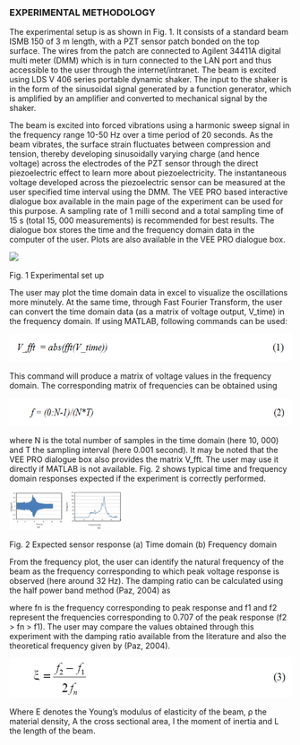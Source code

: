 ### EXPERIMENTAL METHODOLOGY

The experimental setup is as shown in Fig. 1. It consists of a standard beam ISMB 150 of 3 m length, with a PZT sensor patch bonded on the top surface. The wires from the patch are connected to Agilent 34411A digital multi meter (DMM) which is in turn connected to the LAN port and thus accessible to the user through the internet/intranet. The beam is excited using LDS V 406 series portable dynamic shaker. The input to the shaker is in the form of the sinusoidal signal generated by a function generator, which is amplified by an amplifier and converted to mechanical signal by the shaker.

The beam is excited into forced vibrations using a harmonic sweep signal in the frequency range 10-50 Hz over a time period of 20 seconds. As the beam vibrates, the surface strain fluctuates between compression and tension, thereby developing sinusoidally varying charge (and hence voltage) across the electrodes of the PZT sensor through the direct piezoelectric effect to learn more about piezoelectricity. The instantaneous voltage developed across the piezoelectric sensor can be measured at the user specified time interval using the DMM. The VEE PRO based interactive dialogue box available in the main page of the experiment can be used for this purpose. A sampling rate of 1 milli second and a total sampling time of 15 s (total 15, 000 measurements) is recommended for best results. The dialogue box stores the time and the frequency domain data in the computer of the user. Plots are also available in the VEE PRO dialogue box.

<img src="images/th1.jpg" height="400px">

Fig. 1 Experimental set up 

The user may plot the time domain data in excel to visualize the oscillations more minutely. At the same time, through Fast Fourier Transform, the user can convert the time domain data (as a matrix of voltage output, V_time) in the frequency domain. If using MATLAB, following commands can be used:

<img src="images/th2.png" height="50px">

This command will produce a matrix of voltage values in the frequency domain. The corresponding matrix of frequencies can be obtained using 

<img src="images/th3.png" height="50px">

where N is the total number of samples in the time domain (here 10, 000) and T the sampling interval (here
0.001 second). It may be noted that the VEE PRO dialogue box also provides the matrix V_fft. The user may use it directly if MATLAB is not available. Fig. 2 shows typical time and frequency domain responses expected if the experiment is correctly performed.

<img src="images/th4.png" height="70px">
 
Fig. 2 Expected sensor response (a) Time domain (b) Frequency domain

From the frequency plot, the user can identify the natural frequency of the beam as the frequency corresponding to which peak voltage response is observed (here around 32 Hz). The damping ratio can be calculated using the half power band method (Paz, 2004) as

where fn is the frequency corresponding to peak response and f1 and f2 represent the frequencies corresponding to 0.707 of the peak response (f2 > fn > f1).
The user may compare the values obtained through this experiment with the damping ratio available from the literature and also the theoretical frequency given by (Paz, 2004).

<img src="images/th5.png" height="70px">
 
Where E denotes the Young’s modulus of elasticity of the beam, ρ the material density, A the cross sectional area, I the moment of inertia and L the length of the beam.